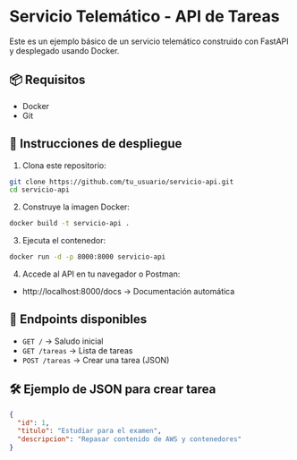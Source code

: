 # Servicio Telemático - API de Tareas

Este es un ejemplo básico de un servicio telemático construido con FastAPI y desplegado usando Docker.

## 📦 Requisitos
- Docker
- Git

## 🚀 Instrucciones de despliegue

1. Clona este repositorio:
```bash
git clone https://github.com/tu_usuario/servicio-api.git
cd servicio-api
```

2. Construye la imagen Docker:
```bash
docker build -t servicio-api .
```

3. Ejecuta el contenedor:
```bash
docker run -d -p 8000:8000 servicio-api
```

4. Accede al API en tu navegador o Postman:
- http://localhost:8000/docs → Documentación automática

## 🧪 Endpoints disponibles

- `GET /` → Saludo inicial
- `GET /tareas` → Lista de tareas
- `POST /tareas` → Crear una tarea (JSON)

## 🛠 Ejemplo de JSON para crear tarea
```json
{
  "id": 1,
  "titulo": "Estudiar para el examen",
  "descripcion": "Repasar contenido de AWS y contenedores"
}
```
